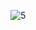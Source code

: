 ![5](https://github.com/VanHoang110802/ABCXYZ/assets/108053955/0b53a6ee-8077-4174-943e-9f837be9550b)
